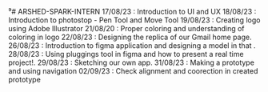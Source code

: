 ⁹# ARSHED-SPARK-INTERN
17/08/23 : Introduction to UI and UX 
18/08/23 : Introduction to photostop - Pen Tool and Move Tool 
19/08/23 : Creating logo using Adobe Illustrator 
21/08/20 : Proper coloring and understanding of coloring in logo 
22/08/23 : Designing the replica of our Gmail home page. 
26/08/23 : Introduction to figma application and designing a model in that . 
28/08/23 : Using pluggings tool in figma and how to present a real time project!. 
29/08/23 : Sketching our own app. 
31/08/23 : Making a prototype and using navigation 
02/09/23 : Check alignment and coorection in created prototype 
















